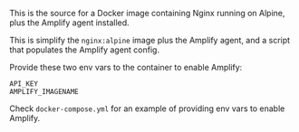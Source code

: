 This is the source for a Docker image containing Nginx running on Alpine, plus the Amplify agent installed.

This is simplify the `nginx:alpine` image plus the Amplify agent, and a script that populates the Amplify agent config.

Provide these two env vars to the container to enable Amplify:

```
API_KEY
AMPLIFY_IMAGENAME
```

Check `docker-compose.yml` for an example of providing env vars to enable Amplify.
